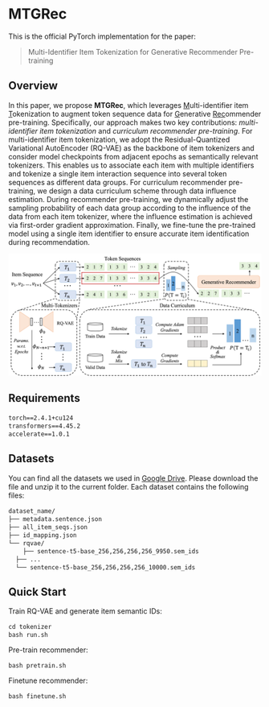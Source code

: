# MTGRec

This is the official PyTorch implementation for the paper:

> Multi-Identifier Item Tokenization for Generative Recommender Pre-training

## Overview

In this paper, we propose **MTGRec**, which leverages <u>M</u>ulti-identifier item <u>T</u>okenization to augment token sequence data for <u>G</u>enerative <u>Rec</u>ommender pre-training. Specifically, our approach makes two key contributions: *multi-identifier item tokenization* and *curriculum recommender pre-training*. For multi-identifier item tokenization, we adopt the Residual-Quantized Variational AutoEncoder (RQ-VAE) as the backbone of item tokenizers and consider model checkpoints from adjacent epochs as semantically relevant tokenizers. This enables us to associate each item with multiple identifiers and tokenize a single item interaction sequence into several token sequences as different data groups. For curriculum recommender pre-training, we design a data curriculum scheme through data influence estimation.  During recommender pre-training, we dynamically adjust the sampling probability of each data group according to the influence of the data from each item tokenizer, where the influence estimation is achieved via first-order gradient approximation. Finally, we fine-tune the pre-trained model using a single item identifier to ensure accurate item identification during recommendation. 

![mode](./asset/model.png)

## Requirements

```
torch==2.4.1+cu124
transformers==4.45.2
accelerate==1.0.1
```

## Datasets

You can find all the datasets we used in [Google Drive](https://drive.google.com/file/d/1MAlKxygadJiVMiYHZRM14i7pnPd8J44w/view?usp=drive_link). Please download the file and unzip it to the current folder. Each dataset contains the following files:

```
dataset_name/
├── metadata.sentence.json
├── all_item_seqs.json
├── id_mapping.json
└── rqvae/
	├── sentence-t5-base_256,256,256,256_9950.sem_ids
  ├── ...
  └── sentence-t5-base_256,256,256,256_10000.sem_ids
```

## Quick Start

Train RQ-VAE and generate item semantic IDs:

```shell
cd tokenizer
bash run.sh
```

Pre-train recommender:

```shell
bash pretrain.sh
```

Finetune recommender:

```shell
bash finetune.sh
```